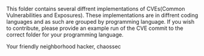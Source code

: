 This folder contains several diffrent implementations of CVEs(Common Vulnerabilities and Exposures). These implementations are in diffrent coding languages and as such are grouped by programming language. If you wish to contribute, please provide an example run of the CVE commit to the correct folder for your programming language. 

Your friendly neighborhood hacker, 
chaossec